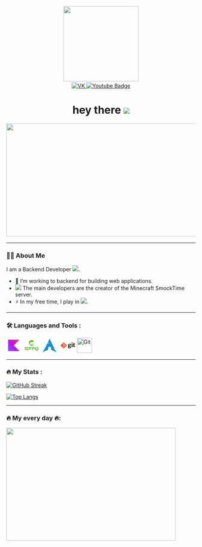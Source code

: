<div id="header" align="center">
  <img src="https://media1.giphy.com/media/v1.Y2lkPTc5MGI3NjExaXZ2YzMzYjJ4MzRvbGttcGYzeDRrZDFqZWt3enRremxsd2l3MmoxcSZlcD12MV9pbnRlcm5hbF9naWZfYnlfaWQmY3Q9Zw/5EOYACH9SWWA45b4Bp/giphy.gif" width="200" height="200"/>
  
  <div id="badges">
    <a href="https://vk.com/sqeeziw">
      <img src="https://img.shields.io/badge/VK-blue?logo=linkedin&logoColor=white&style=for-the-badge" alt="VK"/>
    </a>
    <a href="https://www.youtube.com/@craftlite55">
      <img src="https://img.shields.io/badge/YouTube-red?style=for-the-badge&logo=youtube&logoColor=white" alt="Youtube Badge"/>
    </a>
</div>
  <h1>
  hey there
  <img src="https://media.giphy.com/media/hvRJCLFzcasrR4ia7z/giphy.gif" width="30px"/>
</h1>
</div>



<div align="center">
  <img src="https://media4.giphy.com/media/v1.Y2lkPTc5MGI3NjExbDIwbHNidmdheHYxYjdkZTRuNDUyY2VjMTJjbjlmcWJycTZtZWlkaCZlcD12MV9pbnRlcm5hbF9naWZfYnlfaWQmY3Q9Zw/VpxpIm1coCLZzvgCtB/giphy.gif" width="600" height="300"/>
</div>

---

### :woman_technologist: About Me 
I am a Backend Developer <img src="https://media.giphy.com/media/WUlplcMpOCEmTGBtBW/giphy.gif" width="30">.
- :telescope: I’m working to backend for building web applications.
- <img src="https://media2.giphy.com/media/v1.Y2lkPTc5MGI3NjExcmM0bDBxZjRiNmx5aHZvYmk1bDJxd25ydGhsbWw3cmZmcHdiaDdsMiZlcD12MV9pbnRlcm5hbF9naWZfYnlfaWQmY3Q9Zw/lpHQvZu6stHKo/giphy.gif" width="15"> The main developers are the creator of the Minecraft SmockTime server.
- :zap: In my free time, I play in <img src="https://media4.giphy.com/media/v1.Y2lkPTc5MGI3NjExZ2JsemllY3Vrb2NyZmt2MG51ZDV3cDJldzBvZngxbG1zbXFnZ3p3ZCZlcD12MV9pbnRlcm5hbF9naWZfYnlfaWQmY3Q9cw/8BlByFsU4FZJ41AJpd/giphy.gif" width="20"/>.


---

### :hammer_and_wrench: Languages and Tools :
<div>
  <img src="https://github.com/devicons/devicon/blob/master/icons/kotlin/kotlin-original.svg" title="Material UI" alt="Material UI" width="40" height="40"/>&nbsp;
  <img src="https://github.com/devicons/devicon/blob/master/icons/spring/spring-original-wordmark.svg" title="Spring" alt="Spring" width="40" height="40"/>&nbsp;
  <img src="https://github.com/devicons/devicon/blob/master/icons/archlinux/archlinux-original.svg" title="Java" alt="Java" width="40" height="40"/>&nbsp;
  <img src="https://github.com/devicons/devicon/blob/master/icons/git/git-original-wordmark.svg" title="Git" **alt="Git" width="40" height="40"/>
  <img src="https://play-lh.googleusercontent.com/MYbOqQn6EgghsBP0Dh43kyweBbFPcD1Ig1GL8I2xvVFAad-T46RQg9ZrUOpWSgwDWqSo" title="Git" **alt="Git" width="40" height="40"/>
</div>

---

### :fire: My Stats :
[![GitHub Streak](http://github-readme-streak-stats.herokuapp.com?user=your-github-username&theme=dark&background=000000)](https://git.io/streak-stats)

[![Top Langs](https://github-readme-stats.vercel.app/api/top-langs/?username=your-github-username&layout=compact&theme=vision-friendly-dark)](https://github.com/anuraghazra/github-readme-stats)

---
### :fire: My every day :fire::

<img src="https://media4.giphy.com/media/v1.Y2lkPTc5MGI3NjExbGpka2F1dDVmZzQyZXEyeGM2cjNibWppYTlrNm1odHo2M3h0enhiZyZlcD12MV9pbnRlcm5hbF9naWZfYnlfaWQmY3Q9Zw/VYdgE52Ik7Cc7vBrGA/giphy.gif" width="450px" height="300px"/>
